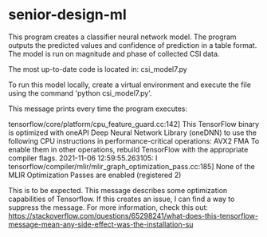 # senior-design-ml

This program creates a classifier neural network model. The program outputs the predicted values and confidence of prediction in a table format. The model is run on magnitude and phase of collected CSI data. 

The most up-to-date code is located in: csi_model7.py

To run this model locally, create a virtual environment and execute the file using the command 'python csi_model7.py’.

This message prints every time the program executes:

tensorflow/core/platform/cpu_feature_guard.cc:142] This TensorFlow binary is optimized with oneAPI Deep Neural Network Library (oneDNN) to use the following CPU instructions in performance-critical operations:  AVX2 FMA
To enable them in other operations, rebuild TensorFlow with the appropriate compiler flags.
2021-11-06 12:59:55.263105: I tensorflow/compiler/mlir/mlir_graph_optimization_pass.cc:185] None of the MLIR Optimization Passes are enabled (registered 2)

This is to be expected. This message describes some optimization capabilities of Tensorflow. If this creates an issue, I can find a way to suppress the message. For more information, check this out: https://stackoverflow.com/questions/65298241/what-does-this-tensorflow-message-mean-any-side-effect-was-the-installation-su

